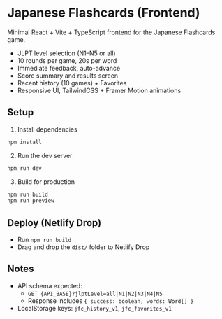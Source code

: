 # Japanese Flashcards (Frontend)

Minimal React + Vite + TypeScript frontend for the Japanese Flashcards game.

- JLPT level selection (N1–N5 or all)
- 10 rounds per game, 20s per word
- Immediate feedback, auto-advance
- Score summary and results screen
- Recent history (10 games) + Favorites
- Responsive UI, TailwindCSS + Framer Motion animations

## Setup

1. Install dependencies

```bash
npm install
```

2. Run the dev server

```bash
npm run dev
```

3. Build for production

```bash
npm run build
npm run preview
```

## Deploy (Netlify Drop)

- Run `npm run build`
- Drag and drop the `dist/` folder to Netlify Drop

## Notes

- API schema expected:
  - `GET {API_BASE}?jlptLevel=all|N1|N2|N3|N4|N5`
  - Response includes `{ success: boolean, words: Word[] }`
- LocalStorage keys: `jfc_history_v1`, `jfc_favorites_v1` 